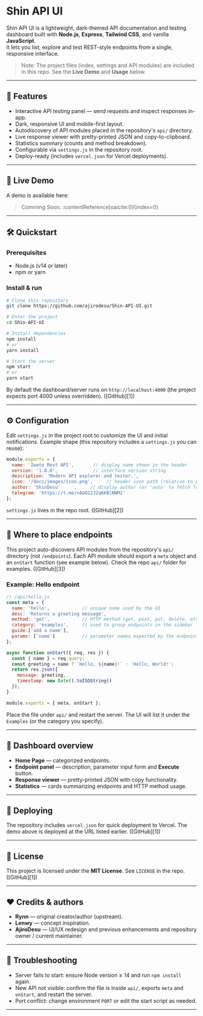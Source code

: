 # Shin API UI

Shin API UI is a lightweight, dark-themed API documentation and testing dashboard built with **Node.js**, **Express**, **Tailwind CSS**, and vanilla **JavaScript**.  
It lets you list, explore and test REST-style endpoints from a single, responsive interface.

> Note: The project files (index, settings and API modules) are included in this repo. See the **Live Demo** and **Usage** below.

---

## 🚀 Features

- Interactive API testing panel — send requests and inspect responses in-app.  
- Dark, responsive UI and mobile-first layout.  
- Autodiscovery of API modules placed in the repository's `api/` directory.  
- Live response viewer with pretty-printed JSON and copy-to-clipboard.  
- Statistics summary (counts and method breakdown).  
- Configurable via `settings.js` in the repository root.  
- Deploy-ready (includes `vercel.json` for Vercel deployments).

---

## 🔗 Live Demo

A demo is available here:

> Comming Soon. :contentReference[oaicite:0]{index=0}

---

## 🛠️ Quickstart

### Prerequisites

- Node.js (v14 or later)  
- npm or yarn

### Install & run

```bash
# Clone this repository
git clone https://github.com/ajirodesu/Shin-API-UI.git

# Enter the project
cd Shin-API-UI

# Install dependencies
npm install
# or
yarn install

# Start the server
npm start
# or
yarn start
````

By default the dashboard/server runs on `http://localhost:4000` (the project expects port 4000 unless overridden). ([GitHub][1])

---

## ⚙️ Configuration

Edit `settings.js` in the project root to customize the UI and initial notifications. Example shape (this repository includes a `settings.js` you can reuse):

```js
module.exports = {
  name: 'Iwato Rest API',       // display name shown in the header
  version: '1.0.0',             // interface version string
  description: 'Modern API explorer and tester.',
  icon: '/docs/images/icon.png',     // header icon path (relative to public/doc assets)
  author: 'ShinDesu'     ,     // display author (or 'auto' to fetch from GitHub)
  telegram: 'https://t.me/+AQO22J2q6KBlNWM1'
};
```

`settings.js` lives in the repo root. ([GitHub][2])

---

## 📁 Where to place endpoints

This project auto-discovers API modules from the repository's `api/` directory (not `/endpoints`). Each API module should export a `meta` object and an `onStart` function (see example below). Check the repo `api/` folder for examples. ([GitHub][3])

### Example: Hello endpoint

```js
// /api/hello.js
const meta = {
  name: 'hello',            // unique name used by the UI
  desc: 'Returns a greeting message',
  method: 'get',            // HTTP method (get, post, put, delete, etc.)
  category: 'examples',     // used to group endpoints in the sidebar
  guide:['add a name'],
  params: ['name']          // parameter names expected by the endpoint
};

async function onStart({ req, res }) {
  const { name } = req.query;
  const greeting = name ? `Hello, ${name}!` : 'Hello, World!';
  return res.json({
    message: greeting,
    timestamp: new Date().toISOString()
  });
}

module.exports = { meta, onStart };
```

Place the file under `api/` and restart the server. The UI will list it under the `Examples` (or the category you specify).

---

## 🧭 Dashboard overview

* **Home Page** — categorized endpoints.
* **Endpoint panel** — description, parameter input form and **Execute** button.
* **Response viewer** — pretty-printed JSON with copy functionality.
* **Statistics** — cards summarizing endpoints and HTTP method usage.

---

## 🔁 Deploying

The repository includes `vercel.json` for quick deployment to Vercel. The demo above is deployed at the URL listed earlier. ([GitHub][1])

---

## 📜 License

This project is licensed under the **MIT License**. See `LICENSE` in the repo. ([GitHub][1])

---

## ❤️ Credits & authors

* **Rynn** — original creator/author (upstream).
* **Lenwy** — concept inspiration.
* **AjiroDesu** — UI/UX redesign and previous enhancements and repository owner / current maintainer.

---

## 🔧 Troubleshooting

* Server fails to start: ensure Node version ≥ 14 and run `npm install` again.
* New API not visible: confirm the file is inside `api/`, exports `meta` and `onStart`, and restart the server.
* Port conflict: change environment `PORT` or edit the start script as needed.

---
